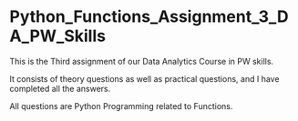 # Python_Functions_Assignment_3_DA_PW_Skills

This is the Third assignment of our Data Analytics Course in PW skills.

It consists of theory questions as well as practical questions, and I have completed all the answers.

All questions are Python Programming related to Functions.
